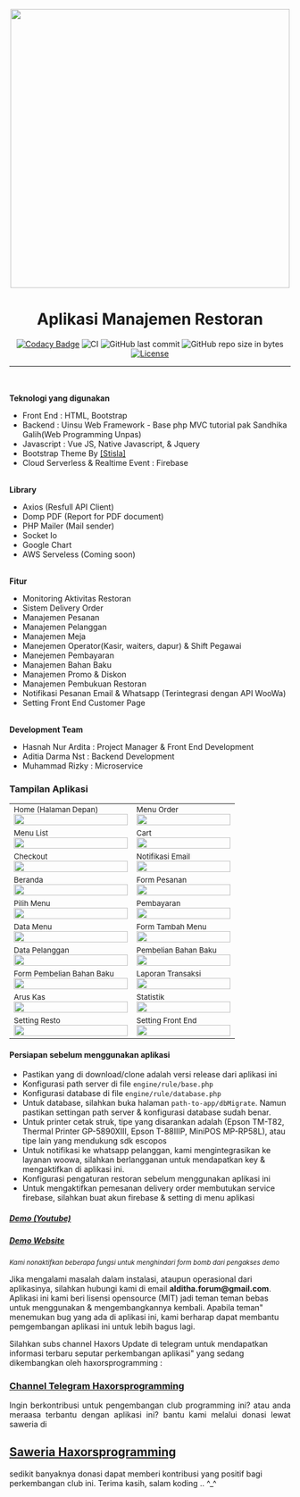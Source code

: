 <p align="center">
<img src="https://media.publit.io/file/cloudladun/NadhaResto/nadha_resto.png" width="500px">
</p>

<h1 align="center">Aplikasi Manajemen Restoran</h1>

<span align="center">

[![Codacy Badge](https://api.codacy.com/project/badge/Grade/139795be2c474f848c4994d7ecdc5924)](https://app.codacy.com/manual/haxorsprogramming/Nadha-Resto?utm_source=github.com&utm_medium=referral&utm_content=haxorsprogramming/Nadha-Resto&utm_campaign=Badge_Grade_Dashboard)
![CI](https://github.com/haxorsprogramming/Nadha-Resto/workflows/CI/badge.svg) ![GitHub last commit](https://img.shields.io/github/last-commit/haxorsprogramming/Nadha-Resto.svg) ![GitHub repo size in bytes](https://img.shields.io/github/repo-size/badges/shields.svg) [![License](https://img.shields.io/github/license/haxorsprogramming/Nadha-Laundry.svg)](LICENSE) 

</span>

<hr/>
<br/><br/>
<b>Teknologi yang digunakan</b>
<ul>
<li>Front End : HTML, Bootstrap</li>
<li>Backend : Uinsu Web Framework - Base php MVC tutorial pak Sandhika Galih(Web Programming Unpas)</li>
<li>Javascript : Vue JS, Native Javascript, & Jquery</li>
<li>Bootstrap Theme By <a href='https://demo.getstisla.com/index.html'>[Stisla]</a></li>
<li>Cloud Serverless & Realtime Event : Firebase</li>
</ul>
<br/>
<b>Library</b>
<ul>
<li>Axios (Resfull API Client)</li>
<li>Domp PDF (Report for PDF document)</li>
<li>PHP Mailer (Mail sender)</li>
<li>Socket Io</li>
<li>Google Chart</li>
<li>AWS Serveless (Coming soon)</li>
</ul>
<br/>
<b>Fitur</b>
<ul>
<li>Monitoring Aktivitas Restoran</li>
<li>Sistem Delivery Order</li>
<li>Manajemen Pesanan</li>
<li>Manajemen Pelanggan</li>
<li>Manajemen Meja</li>
<li>Manejemen Operator(Kasir, waiters, dapur) & Shift Pegawai</li>
<li>Manejemen Pembayaran</li>
<li>Manajemen Bahan Baku</li>
<li>Manajemen Promo & Diskon</li>
<li>Manajemen Pembukuan Restoran</li>
<li>Notifikasi Pesanan Email & Whatsapp (Terintegrasi dengan API WooWa)</li>
<li>Setting Front End Customer Page</li>
</ul>
<br/>
<b>Development Team</b>
<ul>
<li> Hasnah Nur Ardita : Project Manager & Front End Development</li>
<li> Aditia Darma Nst : Backend Development</li>
<li> Muhammad Rizky : Microservice</li>
</ul>

<h3>Tampilan Aplikasi</h3>

<table>
<!-- row -->
<tr>
<td>
<small>Home (Halaman Depan)</small>
<img src='https://media.publit.io/file/cloudladun/NadhaResto/beranda.jpg' width='100%'>
</td>
<td>
<small>Menu Order</small>
<img src='https://s3-id-jkt-1.kilatstorage.id/nadhamedia/screenshoot/Nadha-Resto/menu_order_1.jpg' width='100%'>
</td>
</tr>
<!-- row -->
<tr>
<td>
<small>Menu List</small>
<img src='https://media.publit.io/file/cloudladun/NadhaResto/menu_order_1.jpg' width='100%'>
</td>
<td>
<small>Cart</small>
<img src='https://media.publit.io/file/cloudladun/NadhaResto/menu_order_3.jpg' width='100%'>
</td>
</tr>
<!-- row -->
<tr>
<td>
<small>Checkout</small>
<img src='https://media.publit.io/file/cloudladun/NadhaResto/checkout.jpg' width='100%'>
</td>
<td>
<small>Notifikasi Email</small>
<img src='https://media.publit.io/file/cloudladun/NadhaResto/email.jpg' width='100%'>
</td>
</tr>
<!-- row -->
<tr>
<td>
<small>Beranda</small>
<img src='https://media.publit.io/file/cloudladun/NadhaResto/beranda.jpg' width='100%'>
</td>
<td>
<small>Form Pesanan</small>
<img src='https://media.publit.io/file/cloudladun/NadhaResto/form_pesanan.jpg' width='100%'>
</td>
</tr>
<!-- row -->
<tr>
<td>
<small>Pilih Menu</small>
<img src='https://media.publit.io/file/cloudladun/NadhaResto/form_pilih_menu.jpg' width='100%'>
</td>
<td>
<small>Pembayaran</small>
<img src='https://media.publit.io/file/cloudladun/NadhaResto/form_pembayaran.jpg' width='100%'>
</td>
</tr>
<!-- row -->
<tr>
<td>
<small>Data Menu</small>
<img src='https://media.publit.io/file/cloudladun/NadhaResto/data_menu.jpeg' width='100%'>
</td>
<td>
<small>Form Tambah Menu</small>
<img src='https://media.publit.io/file/cloudladun/NadhaResto/form_tambah_menu.jpg' width='100%'>
</td>
</tr>
<!-- row -->
<tr>
<td>
<small>Data Pelanggan</small>
<img src='https://media.publit.io/file/cloudladun/NadhaResto/data_pelanggan.jpg' width='100%'>
</td>
<td>
<small>Pembelian Bahan Baku</small>
<img src='https://media.publit.io/file/cloudladun/NadhaResto/pembelian_bahan_baku.jpg' width='100%'>
</td>
</tr>
<!-- row -->
<tr>
<td>
<small>Form Pembelian Bahan Baku</small>
<img src='https://media.publit.io/file/cloudladun/NadhaResto/form_pembelian_bahan_baku.jpg' width='100%'>
</td>
<td>
<small>Laporan Transaksi</small>
<img src='https://media.publit.io/file/cloudladun/NadhaResto/laporan_transaksi.jpg' width='100%'>
</td>
</tr>
<!-- row -->
<tr>
<td>
<small>Arus Kas</small>
<img src='https://media.publit.io/file/cloudladun/NadhaResto/arus_kas.jpg' width='100%'>
</td>
<td>
<small>Statistik</small>
<img src='https://media.publit.io/file/cloudladun/NadhaResto/statistik.jpg' width='100%'>
</td>
</tr>
<!-- row -->
<tr>
<td>
<small>Setting Resto</small>
<img src='https://media.publit.io/file/cloudladun/NadhaResto/setting.jpg' width='100%'>
</td>
<td>
<small>Setting Front End</small>
<img src='https://media.publit.io/file/cloudladun/NadhaResto/setting_slider_utama.jpg' width='100%'>
</td>
</tr>
<!-- row -->
</table>

<h4><b>Persiapan sebelum menggunakan aplikasi</b></h4>

<ul>
<li> Pastikan yang di download/clone adalah versi release dari aplikasi ini</li>
<li> Konfigurasi path server di file <code>engine/rule/base.php</code></li>
<li> Konfigurasi database di file <code>engine/rule/database.php</code></li>
<li> Untuk database, silahkan buka halaman <code>path-to-app/dbMigrate</code>. Namun pastikan settingan path server & konfigurasi database sudah benar.</li>
<li> Untuk printer cetak struk, tipe yang disarankan adalah (Epson TM-T82, Thermal Printer GP-5890XIII, Epson T-88IIIP, MiniPOS MP-RP58L), atau tipe lain yang mendukung sdk escopos</li>
<li> Untuk notifikasi ke whatsapp pelanggan, kami mengintegrasikan ke layanan woowa, silahkan berlangganan untuk mendapatkan key & mengaktifkan di aplikasi ini.</li>
<li> Konfigurasi pengaturan restoran sebelum menggunakan aplikasi ini</li>
<li> Untuk mengaktifkan pemesanan delivery order membutukan service firebase, silahkan buat akun firebase & setting di menu aplikasi</li>
</ul>

<h5><a href='https://www.youtube.com/watch?v=aPx-HhC87-0'>Demo (Youtube) </a></h5>
<h5><a href='https://www.project.justhasnah.me/nadha-resto/'>Demo Website </a></h5>

<i><small>Kami nonaktifkan beberapa fungsi untuk menghindari form bomb dari pengakses demo</small></i>

<p>Jika mengalami masalah dalam instalasi, ataupun operasional dari aplikasinya, silahkan hubungi kami di email <b>alditha.forum@gmail.com</b>. Aplikasi ini kami beri lisensi opensource (MIT) jadi teman teman bebas untuk menggunakan & mengembangkannya kembali. Apabila teman" menemukan bug yang ada di aplikasi ini,
kami berharap dapat membantu pemgembangan aplikasi ini untuk lebih bagus lagi.</p>

<p>Silahkan subs channel Haxors Update di telegram untuk mendapatkan informasi terbaru seputar perkembangan aplikasi" yang sedang dikembangkan oleh haxorsprogramming : 
<h3><a href='https://t.me/haxorsupdate'>Channel Telegram Haxorsprogramming</a></h3></p>

<p align='justify'>
Ingin berkontribusi untuk pengembangan club programming ini? atau anda meraasa terbantu dengan aplikasi ini? bantu kami melalui donasi lewat saweria di <h2><a href='https://saweria.co/donate/haxorsprogramming'>Saweria Haxorsprogramming</a></h2>sedikit banyaknya donasi dapat memberi kontribusi yang positif bagi perkembangan club ini. Terima kasih, salam koding .. ^_^
</p>
